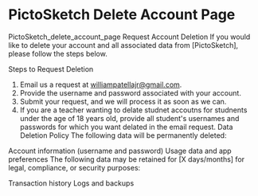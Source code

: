 # PictoSketch Delete Account Page
PictoSketch_delete_account_page
Request Account Deletion
If you would like to delete your account and all associated data from [PictoSketch], please follow the steps below.

Steps to Request Deletion
1. Email us a request at williampatellajr@gmail.com.
2. Provide the username and password associated with your account.
3. Submit your request, and we will process it as soon as we can.
4. If you are a teacher wanting to delate studnet accoutns for studnents under the age of 18 years old, provide all student's usernames and passwords for which you want delated in the email request.
Data Deletion Policy
The following data will be permanently deleted:

Account information (username and password)
Usage data and app preferences
The following data may be retained for [X days/months] for legal, compliance, or security purposes:

Transaction history
Logs and backups
